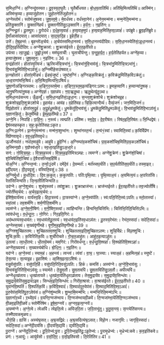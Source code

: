 

  
स॒मिधा॒ग्निं। अ॒ग्निन्दु॑वस्यत। दु॒व॒स्य॒त॒घृ॒तै:। घृ॒तैर्बो॑धयत। बो॒ध॒य॒ताति॑थिं। अति॑थि॒मित्यति॑थिं॥ आस्मि॑न्। अस्मि॑न्ह॒व्या। ह॒व्याजु॑होतन। जु॒हो॒तनेति॑जुहोतन॥  
अ॒ग्नेस्तोमं॑। स्तोमं॑जुषस्व। जु॒ष॒स्व॒मे॒। मे॒वर्ध॑स्व। वर्ध॑स्वा॒नेन॑। अ॒नेन॒मन्म॑ना। मन्म॒नेति॒मन्म॑ना॥ प्रति॑सू॒क्तानि॑। सू॒क्तानि॑हर्य। सू॒क्तानीति॑सु॒ऽउ॒क्तानि॑। ह॒र्य॒न॒:। न॒इति॑न:॥  
अ॒ग्निन्दू॒तं। दू॒तम्पु॒र:। पु॒रोद॑धे। द॒धे॒ह॒व्य॒वाहं॑। ह॒व्य॒वाह॒मुप॑। ह॒व्य॒वाह॒मिति॑ह॒व्य॒ऽवाहं॑। उप॑ब्रुवे। ब्रु॒व॒इति॑ब्रुवे॥ दे॒वाँआसा॑दयात्। आसा॑दयात्। सा॒द॒या॒दि॒ह। इ॒हेती॒ह॥  
उत्ते॑। ते॒बृ॒हन्त॑:। बृ॒हन्तो॑अ॒र्चय॑:। अ॒र्चय॑स्समिधा॒नस्य॑। स॒मि॒धा॒नस्य॑दीदिव:। स॒मि॒धा॒नस्येति॑सं॒ऽइ॒धा॒नस्य॑। दी॒दि॒व॒इति॑दीदिव:॥ अग्ने॑शु॒क्रास॑:। शु॒क्रास॑ईरते। ई॒र॒त॒इती॑रते॥  
उप॑त्वा। त्वा॒जु॒ह्व॑:। जु॒ह्वो॒३॒॑मम॑। मम॑घृ॒ताची॑:। घृ॒ताची॑र्यन्तु। य॒न्तु॒ह॒र्य॒त॒। ह॒र्य॒तेति॑हर्यत॥ अग्ने॑ह॒व्या। ह॒व्याजु॑षस्व। जु॒ष॒स्व॒न॒:। न॒इति॑न:॥ 36 ॥  
म॒न्द्रंहोता॑रं। होता॑रमृ॒त्विजं॑। ऋ॒त्विजं॑चि॒त्रभा॑नुं। चि॒त्रभा॑नुंवि॒भाव॑सुं। चि॒त्रभा॑नु॒मिति॑चि॒त्रऽभा॑नुं। वि॒भाव॑सु॒मिति॑वि॒भाऽव॑सुं॥ अ॒ग्निमी॑ळे॒सउ॑श्रवत्॥  
प्र॒त्नहोता॑रं। होता॑र॒मीड्यं॑। ईड्यं॒जुष्टं॑। जुष्ट॑म॒ग्निं। अ॒ग्निङ्क॒विक्र॑तुं। क॒विक्र॑तु॒मिति॑क॒विऽक्र॑तुं॥ अ॒ध्व॒राणा॑मभि॒श्रियं॑। अ॒भि॒श्रिय॒मित्य॑भि॒ऽश्रियं॑॥  
जु॒षा॒णॊअ॑ङ्गिरस्तम:। अ॒ङ्गि॒र॒स्तमे॒मा। अ॒ङ्गि॒र॒स्त॒म॒इत्य॑ङ्गिर:ऽतम:। इ॒माह॒व्यानि॑। ह॒व्यान्या॑नु॒षक्। आ॒नु॒षगित्या॑नु॒षक्॥ अग्ने॑य॒ज्ञं। य॒ज्ञन्न॑य। न॒य॒ऋ॒तु॒था। ऋ॒तु॒थेत्यृ॑तु॒ऽथा॥  
स॒मिधा॒नउ॑सन्त्य। ऊँ॒इत्यूँ॑। स॒मि॒धा॒नइति॑सं॒ऽइ॒धा॒न:। स॒न्त्य॒शुक्र॑शोचे। शुक्र॑शोचइ॒ह। शुक्र॑शोच॒इति॒शुक्र॑ऽशोचे। इ॒हाव॑ह। आव॑ह। व॒हेति॑वह॥ चि॒कि॒त्वान्दैव्यं॑। दैव्यं॒जनं॑। जन॒मिति॒जनं॑॥  
विप्रं॒होता॑रं। होता॑रम॒द्रुहं॑। अ॒द्रुहं॑धू॒मके॑तुं। धू॒मके॑तुंवि॒भाव॑सुं। धू॒मके॑तु॒मिति॑धू॒मऽके॑तुं। वि॒भाव॑सु॒मिति॑वि॒भाऽव॑सुं॥ य॒ज्ञानां॑के॒तुं। के॒तुमी॑महे। ई॒म॒ह॒इती॑महे॥ 37 ॥  
अग्ने॒नि। निपा॑हि। पा॒हि॒न॒:। न॒स्त्वं। त्वम्प्रति॑। प्रति॑ष्म। स्म॒दे॒व॒। दे॒व॒रीष॑त:। रिष॑त॒इति॒रिष॑त:॥ भि॒न्धिद्वेष॑:। द्वेष॑स्सहस्कृत। स॒ह॒:कृ॒तेति॑सह:ऽकृत॥  
अ॒ग्नि:प्र॒त्नेन॑। प्र॒त्नेन॒मन्म॑ना। मन्म॑ना॒शुम्भा॑न:। शुम्भा॑नस्त॒न्वं॑। त॒न्व॑१॒॑स्वां। स्वामिति॒स्वां॥ क॒विर्विप्रे॑ण। विप्रे॑णवावृधे। व॒वृ॒ध॒इति॑ववृधे॥  
ऊ॒र्जोनपा॑तं। नपा॑त॒माहु॑वे। आहु॑वे। हु॒वे॒ग्निं। अ॒ग्निम्पा॑व॒कशो॑चिषं। पा॒व॒कशो॑चिष॒मिति॑पा॒व॒कऽशो॑चिषं॥ अ॒स्मिन्य॒ज्ञे। य॒ज्ञेस्व॑ध्व॒रे। स्व॒ध्व॒रइति॑सु॒ऽअ॒ध्व॒रे॥  
सन॑:। नो॒मि॒त्र॒म॒ह॒:। मि॒त्र॒म॒ह॒स्त्वं। मि॒त्र॒म॒ह॒इति॑मित्रऽमह:। त्वमग्ने॑। अग्ने॑शु॒क्रेण॑। शु॒क्रेण॑शो॒चिषा॑। शो॒चिषेति॑शो॒चिषा॑॥ दे॒वैरास॑त्सिब॒र्हिषि॑॥  
योअ॒ग्निं। अ॒ग्निन्त॒न्व॑:। त॒न्वो॒३॒॑दमे॑। दमे॑दे॒वं। दे॒वम्मर्त॑:। मर्त॑स्सप॒र्यति॑। स॒प॒र्यतीति॑स॒प॒र्यति॑॥ तस्मा॒इत्। इद्दी॑दयत्। दी॒द॒यद्वसु॑। वस्विति॒वसु॑॥ 38 ॥  
अ॒ग्निर्मू॒र्धा। मू॒र्धादि॒व:। दि॒व:क॒कुत्। क॒कुत्पति॑:। पति॑:पृथि॒व्या:। पृ॒थि॒व्याअ॒यं। अ॒यमित्य॒यं॥ अ॒पांरेतां॑सि। रेतां॑सिजिन्वति। जि॒न्व॒तीति॑जिन्वति॥  
उद॑ग्ने। अ॒ग्ने॒शुच॑य:। शुच॑य॒स्तव॑। तव॑शु॒क्रा:। शु॒क्राभ्राज॑न्त:। भ्राज॑न्तईरते। ई॒र॒तइती॑रते॥ तव॒ज्योतीं॑षि। ज्योतीं॑ष्य॒र्चय॑:। अ॒र्चय॒इत्य॒र्चय॑:॥  
ईशि॑षे॒वार्य॑स्य। वार्य॑स्य॒हि। हिदा॒त्रस्य॑। दा॒त्रस्या॑ग्ने। अ॒ग्ने॒स्व॑र्पति:। स्व॑:पति॒रिति॒स्व॑:ऽपति:॥ स्तो॒तास्यां॑। स्यां॒तव॑। तव॒शर्म॑णि। शर्म॒णीति॒शर्म॑णि॥  
त्वाम॑ग्ने। अ॒ग्ने॒म॒नी॒षिण॑:। म॒नी॒षिण॒स्त्वां। त्वांहि॑न्वन्ति। हि॑न्वन्ति॒चित्ति॑भि:। चित्ति॑भि॒रिति॒चित्ति॑ऽभि:॥ त्वांव॑र्धन्तु। व॒र्ध॒न्तु॒न॒:। नो॒गिर॑:। गिर॒इति॒गिर॑:॥  
अद॑ब्धस्यस्व॒धाव॑त:। स्व॒धाव॑तोदू॒तस्य॑। स्व॒धाव॑त॒इति॑स्व॒धाऽव॑त:। दू॒तस्य॒रेभ॑त:। रेभ॑त॒स्सदा॑। सदेति॒सदा॑॥ अ॒ग्नेस्स॒ख्यं। स॒ख्यंवृ॑णीमहे। वृ॒णी॒म॒ह॒इति॑वृणीमहे॥ 39 ॥  
अ॒ग्निश्शुचि॑व्रततम:। शुचि॑व्रततम॒श्शुचि॑:। शुचि॑व्रततम॒इति॒शुचि॑व्रतऽतम:। शुचि॒र्विप्र॑:। विप्र॒श्शुचि॑:। शुचि॑:क॒वि:। क॒विरिति॑क॒वि:॥ शुची॑रोचते। रो॒च॒त॒आहु॑त:। आहु॑त॒इत्याऽहु॑त:॥  
उ॒तत्वा॑। त्वा॒धी॒तय॑:। धी॒तयो॒मम॑। मम॒गिर॑:। गिरो॑वर्धन्तु। व॒र्ध॒न्तु॒वि॒श्वहा॑। वि॒श्वहेति॑वि॒श्वऽहा॑॥ अग्ने॑स॒ख्यस्य॑। स॒ख्यस्य॑बोधि। बो॒धि॒न॒:। न॒इति॑न:॥  
यद॑ग्ने। अ॒ग्ने॒स्यां। स्याम॒हं। अ॒हन्त्वं। त्वन्त्वं। त्वंवा॑। वा॒घ॒। घा॒स्या:। स्याअ॒हं। अ॒हमित्य॒हं॥ स्युष्टे॑। ते॒स॒त्या। स॒त्याइ॒ह। इ॒हाशिष॑:। आ॒शिष॒इत्या॒ऽशिष॑:॥  
वसु॒र्वसु॑पति:। वसु॑पति॒र्हि। वसु॑पति॒रिति॒वसु॑ऽपति:। हिकं॑। कमसि॑। अस्य॑ग्ने। अ॒ग्ने॒वि॒भाव॑सु:। वि॒भाव॑सु॒रिति॑वि॒भाऽव॑सु:॥ स्याम॑ते। ते॒सु॒म॒तौ। सु॒म॒तावपि॑। सु॒म॒ताविति॑सु॒ऽम॒तौ। अपीत्यपि॑॥  
अग्ने॑धृ॒तव्र॑ताय। धृ॒तव्र॑तायते। धृ॒तव्र॑ता॒येति॑धृ॒तऽव्र॑ताय। तेस॒मु॒द्राये॑व। स॒मु॒द्राये॑व॒सिन्ध॑व:। स॒मु॒द्राये॒वेति॑स॒मु॒द्राय॑ऽइव। सिन्ध॑व॒इति॒सिन्ध॑व:॥ गिरो॑वा॒श्रास॑:। वा॒श्रास॑ईरते। ई॒र॒त॒इती॑रते॥ 40 ॥  
युवा॑नंवि॒श्पतिं॑। वि॒श्पतिं॑क॒विं। क॒विंवि॒श्वादं॑। वि॒श्वादं॑पुरु॒वेप॑सं। वि॒श्वाद॒मिति॑वि॒श्व॒ऽअदं॑। पु॒रु॒वेप॑स॒मिति॑पु॒रु॒ऽवेप॑सं॥ अ॒ग्निंशु॑म्भामि। शु॒म्भा॒मि॒मन्म॑भि:। मन्म॑भि॒रिति॒मन्म॑ऽभि:॥  
य॒ज्ञानां॑र॒थ्ये॑। र॒थ्ये॑व॒यं। व॒यन्ति॒ग्मज॑म्भाय। ति॒ग्मज॑म्भायवी॒ळवे॑। ति॒ग्मजा॑म्भा॒येति॑ति॒ग्मऽज॑म्भाय। वी॒ळव॒इति॑वी॒ळवे॑॥ स्तोमै॑रिषेम। इ॒षे॒मा॒ग्नये॑। अ॒ग्नय॒इत्य॒ग्नये॑॥  
अ॒यम्म॑ग्ने। अ॒ग्ने॒त्वे। त्वेअपि॑। त्वेइति॒त्वे। अपि॑ज॒रि॒ता। ज॒रि॒ताभू॑तु। भू॒तु॒स॒न्त्य॒। स॒न्त्येति॑सन्त्य॥ तस्मै॑पावकमृळय॥  
धीरो॒हि। ह्यसि॑। अस्य॑द्म॒सत्। अ॒द्म॒सद्विप्र॑:। अ॒द्म॒सदित्य॑द्म॒ऽसत्। विप्रो॒न। नजागृ॑वि:। जागृ॑वि॒स्सदा॑। सदेति॒सदा॑॥ अग्ने॑दी॒दय॑सि। दी॒दय॑सि॒द्यवि॑। द्यवीति॒द्यवि॑॥  
पु॒राग्ने॑। अग्ने॑दुरि॒तेभ्य॑:। दु॒रि॒तेभ्य॑:पु॒रा। दु॒रि॒तेभ्य॒इति॑दु॒:ऽइ॒तेभ्य॑:। पु॒रामृ॒ध्रेभ्य॑:। मृ॒ध्रेभ्य॑:कवे। क॒व॒इति॑कवे॥ प्रण॑:। न॒आयु॑:। आयु॑र्वसो। व॒सो॒ति॒र॒। व॒सो॒इति॑वसो। ति॒रेति॑तिर॥ 41 ॥  

